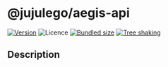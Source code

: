 # @jujulego/aegis-api
[![Version](https://img.shields.io/npm/v/@jujulego/aegis-api)](https://www.npmjs.com/package/@jujulego/aegis-api)
![Licence](https://img.shields.io/github/license/jujulego/aegis)
[![Bundled size](https://badgen.net/bundlephobia/minzip/@jujulego/aegis-api)](https://bundlephobia.com/package/@jujulego/aegis-api)
[![Tree shaking](https://badgen.net/bundlephobia/tree-shaking/@jujulego/aegis-api)](https://bundlephobia.com/package/@jujulego/aegis-api)

## Description
